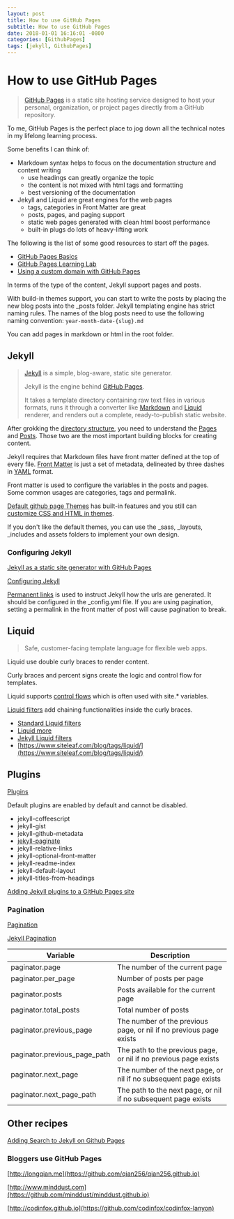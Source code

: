 ```yaml
---
layout: post
title: How to use GitHub Pages
subtitle: How to use GitHub Pages
date: 2018-01-01 16:16:01 -0800
categories: [GithubPages]
tags: [jekyll, GithubPages]
---
```


# How to use GitHub Pages

> [GitHub Pages](https://pages.github.com/) is a static site hosting service designed to host your personal, organization, or project pages directly from a GitHub repository.

To me, GitHub Pages is the perfect place to jog down all the technical notes in my lifelong learning process.

Some benefits I can think of:

- Markdown syntax helps to focus on the documentation structure and content writing
  - use headings can greatly organize the topic
  - the content is not mixed with html tags and formatting
  - best versioning of the documentation
- Jekyll and Liquid are great engines for the web pages
  - tags, categories in Front Matter are great
  - posts, pages, and paging support
  - static web pages generated with clean html boost performance
  - built-in plugs do lots of heavy-lifting work

The following is the list of some good resources to start off the pages.

- [GitHub Pages Basics](https://help.github.com/categories/github-pages-basics/)
- [GitHub Pages Learning Lab](https://lab.github.com/githubtraining/github-pages)
- [Using a custom domain with GitHub Pages](https://help.github.com/articles/using-a-custom-domain-with-github-pages/)

In terms of the type of the content, Jekyll support pages and posts.

With build-in themes support, you can start to write the posts by placing the new blog posts into the \_posts folder. Jekyll templating engine has strict naming rules. The names of the blog posts need to use the following naming convention: `year-month-date-{slug}.md`

You can add pages in markdown or html in the root folder.

## Jekyll

> [Jekyll](https://jekyllrb.com) is a simple, blog-aware, static site generator.
>
> Jekyll is the engine behind [GitHub Pages](https://pages.github.com/).
>
> It takes a template directory containing raw text files in various formats, runs it through a converter like [Markdown](https://daringfireball.net/projects/markdown/syntax) and [Liquid](https://shopify.github.io/liquid/) renderer, and renders out a complete, ready-to-publish static website.

After grokking the [directory structure](https://jekyllrb.com/docs/structure/), you need to understand the [Pages](https://jekyllrb.com/docs/pages/) and [Posts](https://jekyllrb.com/docs/posts/). Those two are the most important building blocks for creating content.

Jekyll requires that Markdown files have front matter defined at the top of every file. [Front Matter](https://jekyllrb.com/docs/front-matter/) is just a set of metadata, delineated by three dashes in [YAML](https://yaml.org/) format.

Front matter is used to configure the variables in the posts and pages. Some common usages are categories, tags and permalink.

[Default github page Themes](https://pages.github.com/themes/) has built-in features and you still can [customize CSS and HTML in themes](https://help.github.com/articles/customizing-css-and-html-in-your-jekyll-theme/).

If you don't like the default themes, you can use the \_sass, \_layouts, \_includes and assets folders to implement your own design.

### Configuring Jekyll

[Jekyll as a static site generator with GitHub Pages](https://help.github.com/articles/using-jekyll-as-a-static-site-generator-with-github-pages/)

[Configuring Jekyll](https://help.github.com/articles/configuring-jekyll/)

[Permanent links](https://jekyllrb.com/docs/permalinks/) is used to instruct Jekyll how the urls are generated. It should be configured in the \_config.yml file. If you are using pagination, setting a permalink in the front matter of post will cause pagination to break.

## Liquid

> Safe, customer-facing template language for flexible web apps.

Liquid use double curly braces to render content.

Curly braces and percent signs create the logic and control flow for templates.

Liquid supports [control flows](http://shopify.github.io/liquid/tags/control-flow/) which is often used with site.\* variables.

[Liquid filters](https://shopify.github.io/liquid/filters) add chaining functionalities inside the curly braces.

- [Standard Liquid filters](https://jekyllrb.com/docs/liquid/filters/#standard-liquid-filters)
- [Liquid more](https://help.shopify.com/en/themes/liquid)
- [Jekyll Liquid filters](https://jekyllrb.com/docs/liquid/filters/)
- [https://www.siteleaf.com/blog/tags/liquid/](https://www.siteleaf.com/blog/tags/liquid/)

## Plugins

[Plugins](https://jekyllrb.com/docs/plugins/)

Default plugins are enabled by default and cannot be disabled.

- jekyll-coffeescript
- jekyll-gist
- jekyll-github-metadata
- [jekyll-paginate](https://github.com/jekyll/jekyll-paginate)
- jekyll-relative-links
- jekyll-optional-front-matter
- jekyll-readme-index
- jekyll-default-layout
- jekyll-titles-from-headings

[Adding Jekyll plugins to a GitHub Pages site](https://help.github.com/articles/adding-jekyll-plugins-to-a-github-pages-site/)

### Pagination

[Pagination](https://jekyllrb.com/docs/pagination/)

[Jekyll Pagination](https://blog.webjeda.com/jekyll-pagination/)

| Variable                     | Description                                                        |
| ---------------------------- | ------------------------------------------------------------------ |
| paginator.page               | The number of the current page                                     |
| paginator.per_page           | Number of posts per page                                           |
| paginator.posts              | Posts available for the current page                               |
| paginator.total_posts        | Total number of posts                                              |
| paginator.previous_page      | The number of the previous page, or nil if no previous page exists |
| paginator.previous_page_path | The path to the previous page, or nil if no previous page exists   |
| paginator.next_page          | The number of the next page, or nil if no subsequent page exists   |
| paginator.next_page_path     | The path to the next page, or nil if no subsequent page exists     |

## Other recipes

[Adding Search to Jekyll on Github Pages](https://flybase.io/2015/09/05/adding-search-to-jekyll-on-github-pages/)

### Bloggers use GitHub Pages

[http://longqian.me](https://github.com/qian256/qian256.github.io)

[http://www.minddust.com](https://github.com/minddust/minddust.github.io)

[http://codinfox.github.io](https://github.com/codinfox/codinfox-lanyon)
